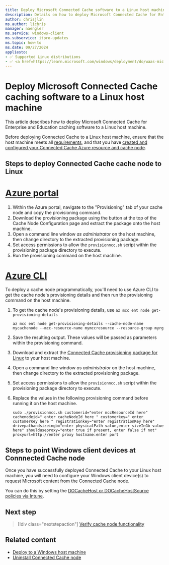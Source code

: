 ```yaml
---
title: Deploy Microsoft Connected Cache software to a Linux host machine
description: Details on how to deploy Microsoft Connected Cache for Enterprise and Education cache software to a Linux host machine.
author: chrisjlin
ms.author: lichris
manager: naengler
ms.service: windows-client
ms.subservice: itpro-updates
ms.topic: how-to
ms.date: 09/27/2024
appliesto: 
- ✅ Supported Linux distributions
- ✅ <a href=https://learn.microsoft.com/windows/deployment/do/waas-microsoft-connected-cache target=_blank>Microsoft Connected Cache for Enterprise and Education</a>	
---
```


# Deploy Microsoft Connected Cache caching software to a Linux host machine

This article describes how to deploy Microsoft Connected Cache for Enterprise and Education caching software to a Linux host machine.

Before deploying Connected Cache to a Linux host machine, ensure that the host machine meets all [requirements](mcc-ent-prerequisites.md), and that you have [created and configured your Connected Cache Azure resource and cache node](mcc-ent-create-resource-and-cache.md).

## Steps to deploy Connected Cache cache node to Linux

# [Azure portal](#tab/portal)

1. Within the Azure portal, navigate to the "Provisioning" tab of your cache node and copy the provisioning command.
1. Download the provisioning package using the button at the top of the Cache Node Configuration page and extract the package onto the host machine.
1. Open a command line window *as administrator* on the host machine, then change directory to the extracted provisioning package.
1. Set access permissions to allow the `provisionmcc.sh` script within the provisioning package directory to execute.
1. Run the provisioning command on the host machine.

# [Azure CLI](#tab/cli)

To deploy a cache node programmatically, you'll need to use Azure CLI to get the cache node's provisioning details and then run the provisioning command on the host machine.

1. To get the cache node's provisioning details, use `az mcc ent node get-provisioning-details`

   ```azurecli-interactive
   az mcc ent node get-provisioning-details --cache-node-name mycachenode --mcc-resource-name mymccresource --resource-group myrg
   ```

1. Save the resulting output. These values will be passed as parameters within the provisioning command.
1. Download and extract the [Connected Cache provisioning package for Linux](https://aka.ms/MCC-Ent-InstallScript-Linux) to your host machine.
1. Open a command line window *as administrator* on the host machine, then change directory to the extracted provisioning package.
1. Set access permissions to allow the `provisionmcc.sh` script within the provisioning package directory to execute.
1. Replace the values in the following provisioning command before running it on the host machine.

   ```azurepowershell-interactive
   sudo ./provisionmcc.sh customerid="enter mccResourceId here" cachenodeid=" enter cacheNodeId here " customerkey=" enter customerKey here " registrationkey="enter registrationKey here" drivepathandsizeingb="enter physicalPath value,enter sizeInGb value here" shoulduseproxy="enter true if present, enter false if not" proxyurl=http://enter proxy hostname:enter port
   ```

## Steps to point Windows client devices at Connnected Cache node

Once you have successfully deployed Connected Cache to your Linux host machine, you will need to configure your Windows client device(s) to request Microsoft content from the Connected Cache node.

You can do this by setting the [DOCacheHost or DOCacheHostSource policies via Intune](./waas-delivery-optimization-reference.md#cache-server-hostname).

## Next step

> [!div class="nextstepaction"]
> [Verify cache node functionality](mcc-ent-verify-cache-node.md)

## Related content

- [Deploy to a Windows host machine](mcc-ent-deploy-to-windows.md)
- [Uninstall Connected Cache node](mcc-ent-uninstall-cache-node.md)